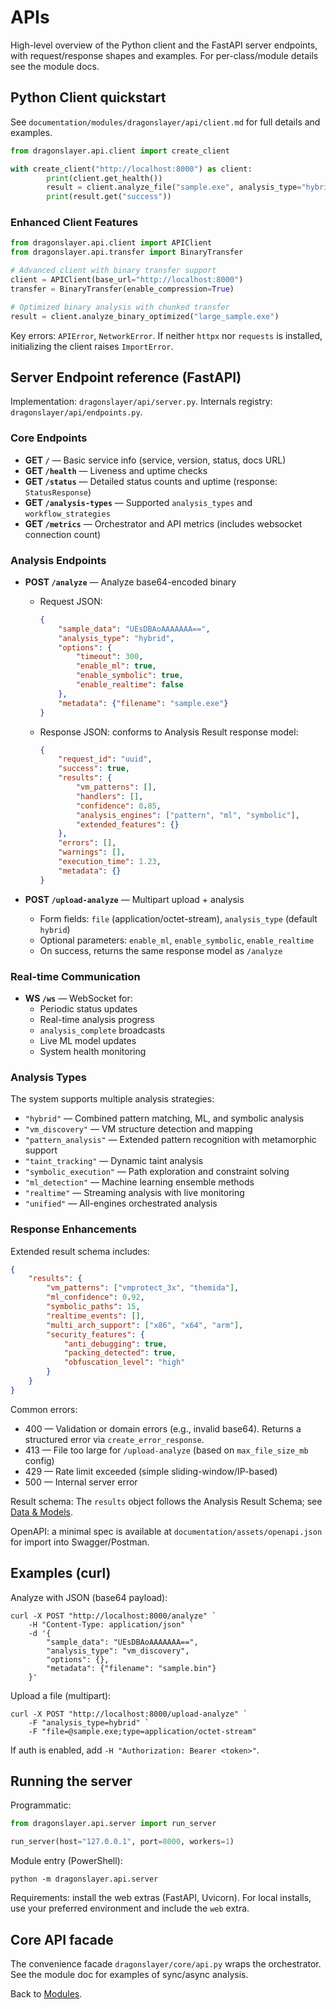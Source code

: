 # APIs

High-level overview of the Python client and the FastAPI server endpoints, with request/response shapes and examples. For per-class/module details see the module docs.

## Python Client quickstart

See `documentation/modules/dragonslayer/api/client.md` for full details and examples.

```python
from dragonslayer.api.client import create_client

with create_client("http://localhost:8000") as client:
		print(client.get_health())
		result = client.analyze_file("sample.exe", analysis_type="hybrid")
		print(result.get("success"))
```

### Enhanced Client Features

```python
from dragonslayer.api.client import APIClient
from dragonslayer.api.transfer import BinaryTransfer

# Advanced client with binary transfer support
client = APIClient(base_url="http://localhost:8000")
transfer = BinaryTransfer(enable_compression=True)

# Optimized binary analysis with chunked transfer
result = client.analyze_binary_optimized("large_sample.exe")
```

Key errors: `APIError`, `NetworkError`. If neither `httpx` nor `requests` is installed, initializing the client raises `ImportError`.

## Server Endpoint reference (FastAPI)

Implementation: `dragonslayer/api/server.py`. Internals registry: `dragonslayer/api/endpoints.py`.

### Core Endpoints

- **GET `/`** — Basic service info (service, version, status, docs URL)
- **GET `/health`** — Liveness and uptime checks
- **GET `/status`** — Detailed status counts and uptime (response: `StatusResponse`)
- **GET `/analysis-types`** — Supported `analysis_types` and `workflow_strategies`
- **GET `/metrics`** — Orchestrator and API metrics (includes websocket connection count)

### Analysis Endpoints

- **POST `/analyze`** — Analyze base64-encoded binary
	- Request JSON:
		```json
		{
			"sample_data": "UEsDBAoAAAAAAA==",
			"analysis_type": "hybrid",
			"options": {
				"timeout": 300,
				"enable_ml": true,
				"enable_symbolic": true,
				"enable_realtime": false
			},
			"metadata": {"filename": "sample.exe"}
		}
		```
	- Response JSON: conforms to Analysis Result response model:
		```json
		{
			"request_id": "uuid",
			"success": true,
			"results": {
				"vm_patterns": [],
				"handlers": [],
				"confidence": 0.85,
				"analysis_engines": ["pattern", "ml", "symbolic"],
				"extended_features": {}
			},
			"errors": [],
			"warnings": [],
			"execution_time": 1.23,
			"metadata": {}
		}
		```

- **POST `/upload-analyze`** — Multipart upload + analysis
	- Form fields: `file` (application/octet-stream), `analysis_type` (default `hybrid`)
	- Optional parameters: `enable_ml`, `enable_symbolic`, `enable_realtime`
	- On success, returns the same response model as `/analyze`

### Real-time Communication

- **WS `/ws`** — WebSocket for:
	- Periodic status updates
	- Real-time analysis progress
	- `analysis_complete` broadcasts
	- Live ML model updates
	- System health monitoring

### Analysis Types

The system supports multiple analysis strategies:

- `"hybrid"` — Combined pattern matching, ML, and symbolic analysis
- `"vm_discovery"` — VM structure detection and mapping  
- `"pattern_analysis"` — Extended pattern recognition with metamorphic support
- `"taint_tracking"` — Dynamic taint analysis
- `"symbolic_execution"` — Path exploration and constraint solving
- `"ml_detection"` — Machine learning ensemble methods
- `"realtime"` — Streaming analysis with live monitoring
- `"unified"` — All-engines orchestrated analysis

### Response Enhancements

Extended result schema includes:

```json
{
	"results": {
		"vm_patterns": ["vmprotect_3x", "themida"],
		"ml_confidence": 0.92,
		"symbolic_paths": 15,
		"realtime_events": [],
		"multi_arch_support": ["x86", "x64", "arm"],
		"security_features": {
			"anti_debugging": true,
			"packing_detected": true,
			"obfuscation_level": "high"
		}
	}
}
```

Common errors:

- 400 — Validation or domain errors (e.g., invalid base64). Returns a structured error via `create_error_response`.
- 413 — File too large for `/upload-analyze` (based on `max_file_size_mb` config)
- 429 — Rate limit exceeded (simple sliding-window/IP-based)
- 500 — Internal server error

Result schema: The `results` object follows the Analysis Result Schema; see [Data & Models](./06-data-and-models.md).

OpenAPI: a minimal spec is available at `documentation/assets/openapi.json` for import into Swagger/Postman.

## Examples (curl)

Analyze with JSON (base64 payload):

```pwsh
curl -X POST "http://localhost:8000/analyze" `
	-H "Content-Type: application/json" `
	-d '{
		"sample_data": "UEsDBAoAAAAAAA==",
		"analysis_type": "vm_discovery",
		"options": {},
		"metadata": {"filename": "sample.bin"}
	}'
```

Upload a file (multipart):

```pwsh
curl -X POST "http://localhost:8000/upload-analyze" `
	-F "analysis_type=hybrid" `
	-F "file=@sample.exe;type=application/octet-stream"
```

If auth is enabled, add `-H "Authorization: Bearer <token>"`.

## Running the server

Programmatic:

```python
from dragonslayer.api.server import run_server

run_server(host="127.0.0.1", port=8000, workers=1)
```

Module entry (PowerShell):

```pwsh
python -m dragonslayer.api.server
```

Requirements: install the web extras (FastAPI, Uvicorn). For local installs, use your preferred environment and include the `web` extra.

## Core API facade

The convenience facade `dragonslayer/core/api.py` wraps the orchestrator. See the module doc for examples of sync/async analysis.

Back to [Modules](./03-modules.md).
